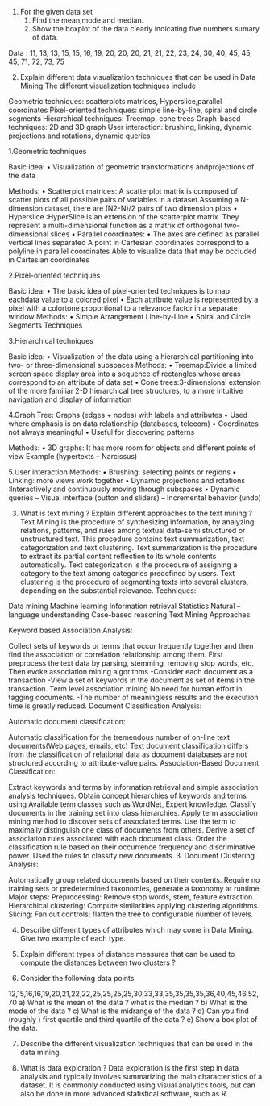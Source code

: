 
1. For the given data set
    1. Find the mean,mode and median.
    2. Show the boxplot of the data clearly indicating five numbers sumary of data.

Data : 11, 13, 13,  15, 15, 16, 19, 20, 20, 20, 21, 21, 22, 23, 24, 30, 40, 45, 45, 45, 71, 72, 73, 75


2. Explain different data visualization techniques that can be used in Data Mining
The different visualization techniques include

Geometric techniques: scatterplots matrices, Hyperslice,parallel coordinates
Pixel-oriented techniques: simple line-by-line, spiral and circle segments
Hierarchical techniques: Treemap, cone trees
Graph-based techniques: 2D and 3D graph
User interaction: brushing, linking, dynamic projections and rotations, dynamic queries

1.Geometric techniques

Basic idea:
• Visualization of geometric transformations andprojections of the data

Methods:
• Scatterplot matrices: A scatterplot matrix is composed of scatter plots of all possible pairs of
variables in a dataset.Assuming a N-dimension dataset, there are (N2-N)/2 pairs of two dimension plots
• Hyperslice :HyperSlice is an extension of the scatterplot matrix. They represent a
multi-dimensional function as a matrix of orthogonal two-dimensional slices
• Parallel coordinates: • The axes are defined as parallel vertical lines separated A point in Cartesian coordinates
correspond to a polyline in parallel coordinates Able to visualize data that may be occluded in Cartesian coordinates

2.Pixel-oriented techniques

Basic idea:
• The basic idea of pixel-oriented techniques is to map eachdata value to a colored pixel
• Each attribute value is represented by a pixel with a colortone proportional to a relevance factor in a separate
window
Methods:
• Simple Arrangement Line-by-Line
• Spiral and Circle Segments Techniques

3.Hierarchical techniques

Basic idea:
• Visualization of the data using a hierarchical partitioning into two- or three-dimensional
subspaces
Methods:
• Treemap:Divide a limited screen space display area into a sequence of rectangles whose areas correspond to an attribute of data set
• Cone trees:3-dimensional extension of the more familiar 2-D hierarchical tree structures, to a more intuitive navigation and display of information

4.Graph Tree: Graphs (edges + nodes) with labels and attributes
• Used where emphasis is on data relationship
(databases, telecom)
• Coordinates not always meaningful
• Useful for discovering patterns

Methods:
• 3D graphs: It has more room for objects and different points of view
 Example (hypertexts – Narcissus) 

5.User interaction
Methods:
• Brushing: selecting points or regions
• Linking: more views work together
• Dynamic projections and rotations :Interactively and continuously moving through subspaces
• Dynamic queries
– Visual interface (button and sliders)
– Incremental behavior (undo)

3. What is text mining ? Explain different approaches to the text mining ?
Text Mining is the procedure of synthesizing information, by analyzing relations, patterns, and rules among textual data-semi structured or unstructured text.
This procedure contains text summarization, text categorization and text clustering.
Text summarization is the procedure to extract its partial content reflection to its whole contents automatically.
Text categorization is the procedure of assigning a category to the text among categories predefined by users.
Text clustering is the procedure of segmenting texts into several clusters, depending on the substantial relevance.
Techniques:

Data mining
Machine learning
Information retrieval
Statistics
Natural –language understanding
Case-based reasoning
Text Mining Approaches:

Keyword based Association Analysis:

Collect sets of keywords or terms that occur frequently together and then find the association or correlation relationship among them.
First preprocess the text data by parsing, stemming, removing stop words, etc.
Then evoke association mining algorithms -Consider each document as a transaction -View a set of keywords in the document as set of items in the transaction.
Term level association mining
No need for human effort in tagging documents. -The number of meaningless results and the execution time is greatly reduced.
Document Classification Analysis:

Automatic document classification:

Automatic classification for the tremendous number of on-line text documents(Web pages, emails, etc)
Text document classification differs from the classification of relational data as document databases are not structured according to attribute-value pairs.
Association-Based Document Classification:

Extract keywords and terms by information retrieval and simple association analysis techniques.
Obtain concept hierarchies of keywords and terms using Available term classes such as WordNet, Expert knowledge.
Classify documents in the training set into class hierarchies.
Apply term association mining method to discover sets of associated terms.
Use the term to maximally distinguish one class of documents from others.
Derive a set of association rules associated with each document class.
Order the classification rule based on their occurrence frequency and discriminative power.
Used the rules to classify new documents.
3. Document Clustering Analysis:

Automatically group related documents based on their contents.
Require no training sets or predetermined taxonomies, generate a taxonomy at runtime,
Major steps:
Preprocessing: Remove stop words, stem, feature extraction.
Hierarchical clustering: Compute similarities applying clustering algorithms.
Slicing: Fan out controls; flatten the tree to configurable number of levels.



4. Describe different types of attributes which may come in Data Mining. Give two example of each type.

 
5. Explain different types of distance measures that can be used to compute the distances between two clusters ?

6. Consider the following data points 

12,15,16,16,19,20,21,22,22,25,25,25,25,30,33,33,35,35,35,35,36,40,45,46,52,70
a) What is the mean of the data ? what is the median ?
b) What is the mode of the data ?
c) What is the midrange of the data ?
d) Can you find (roughly ) first quartile and third quartile of the data ? 
e) Show a box plot of the data.

7. Describe the different visualization techniques that can be used in the data mining.

8. What is data exploration ?
Data exploration is the first step in data analysis and typically involves summarizing the main characteristics of a dataset. It is commonly conducted using visual analytics tools, but can also be done in more advanced statistical software, such as R.



